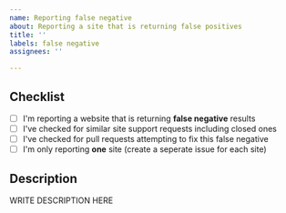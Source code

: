 ```yaml
---
name: Reporting false negative
about: Reporting a site that is returning false positives
title: ''
labels: false negative 
assignees: ''

---
```


<!--

######################################################################
  WARNING!
  IGNORING THE FOLLOWING TEMPLATE WILL RESULT IN ISSUE CLOSED AS INCOMPLETE
######################################################################

-->

## Checklist
<!--
Put x into all boxes (like this [x]) once you have completed what they say.
Make sure complete everything in the checklist.
-->
- [ ] I'm reporting a website that is returning **false negative** results
- [ ] I've checked for similar site support requests including closed ones
- [ ] I've checked for pull requests attempting to fix this false negative
- [ ] I'm only reporting **one** site (create a seperate issue for each site)

## Description
<!--
Provide the username that is causing Sherlock to return a false negative, along with any other information that might help us fix this false negative.
-->

WRITE DESCRIPTION HERE

